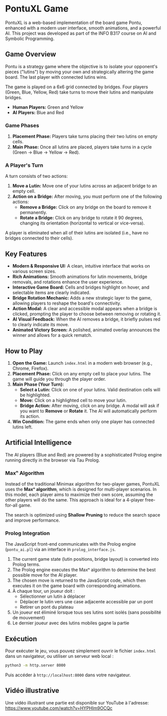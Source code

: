 # PontuXL Game

PontuXL is a web-based implementation of the board game Pontu, enhanced with a modern user interface, smooth animations, and a powerful AI. This project was developed as part of the INFO B317 course on AI and Symbolic Programming.

## Game Overview

Pontu is a strategy game where the objective is to isolate your opponent's pieces ("lutins") by moving your own and strategically altering the game board. The last player with connected lutins wins.

The game is played on a 6x6 grid connected by bridges. Four players (Green, Blue, Yellow, Red) take turns to move their lutins and manipulate bridges.

-   **Human Players:** Green and Yellow
-   **AI Players:** Blue and Red

### Game Phases

1.  **Placement Phase:** Players take turns placing their two lutins on empty cells.
2.  **Main Phase:** Once all lutins are placed, players take turns in a cycle (Green -> Blue -> Yellow -> Red).

### A Player's Turn

A turn consists of two actions:

1.  **Move a Lutin:** Move one of your lutins across an adjacent bridge to an empty cell.
2.  **Action on a Bridge:** After moving, you must perform one of the following actions:
    *   **Remove a Bridge:** Click on any bridge on the board to remove it permanently.
    *   **Rotate a Bridge:** Click on any bridge to rotate it 90 degrees, changing its orientation (horizontal to vertical or vice-versa).

A player is eliminated when all of their lutins are isolated (i.e., have no bridges connected to their cells).

## Key Features

-   **Modern & Responsive UI:** A clean, intuitive interface that works on various screen sizes.
-   **Rich Animations:** Smooth animations for lutin movements, bridge removals, and rotations enhance the user experience.
-   **Interactive Game Board:** Cells and bridges highlight on hover, and selectable items are clearly indicated.
-   **Bridge Rotation Mechanic:** Adds a new strategic layer to the game, allowing players to reshape the board's connectivity.
-   **Action Modal:** A clear and accessible modal appears when a bridge is clicked, prompting the player to choose between removing or rotating it.
-   **AI Visual Feedback:** When the AI removes a bridge, it briefly pulses red to clearly indicate its move.
-   **Animated Victory Screen:** A polished, animated overlay announces the winner and allows for a quick rematch.

## How to Play

1.  **Open the Game:** Launch `index.html` in a modern web browser (e.g., Chrome, Firefox).
2.  **Placement Phase:** Click on any empty cell to place your lutins. The game will guide you through the player order.
3.  **Main Phase (Your Turn):**
    *   **Select a Lutin:** Click on one of your lutins. Valid destination cells will be highlighted.
    *   **Move:** Click on a highlighted cell to move your lutin.
    *   **Bridge Action:** After moving, click on any bridge. A modal will ask if you want to **Remove** or **Rotate** it. The AI will automatically perform its action.
4.  **Win Condition:** The game ends when only one player has connected lutins left.

## Artificial Intelligence

The AI players (Blue and Red) are powered by a sophisticated Prolog engine running directly in the browser via Tau Prolog.

### Maxⁿ Algorithm

Instead of the traditional Minimax algorithm for two-player games, PontuXL uses the **Maxⁿ algorithm**, which is designed for multi-player scenarios. In this model, each player aims to maximize their own score, assuming the other players will do the same. This approach is ideal for a 4-player free-for-all game.

The search is optimized using **Shallow Pruning** to reduce the search space and improve performance.

### Prolog Integration

The JavaScript front-end communicates with the Prolog engine (`pontu_ai.pl`) via an interface in `prolog_interface.js`.

1.  The current game state (lutin positions, bridge layout) is converted into Prolog terms.
2.  The Prolog engine executes the Maxⁿ algorithm to determine the best possible move for the AI player.
3.  The chosen move is returned to the JavaScript code, which then executes it on the game board with corresponding animations.
3. À chaque tour, un joueur doit :
   - Sélectionner un lutin à déplacer
   - Déplacer le lutin vers une case adjacente accessible par un pont
   - Retirer un pont du plateau
4. Un joueur est éliminé lorsque tous ses lutins sont isolés (sans possibilité de mouvement)
5. Le dernier joueur avec des lutins mobiles gagne la partie

## Exécution

Pour exécuter le jeu, vous pouvez simplement ouvrir le fichier `index.html` dans un navigateur, ou utiliser un serveur web local :

```bash
python3 -m http.server 8000
```

Puis accéder à `http://localhost:8000` dans votre navigateur.

## Vidéo illustrative
Une vidéo illustrant une partie est disponible sur YouTube à l'adresse: https://www.youtube.com/watch?v=HYPHIm9OCQc
